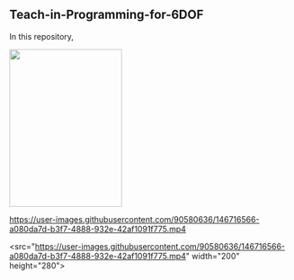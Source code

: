 ## Teach-in-Programming-for-6DOF
In this repository, 

<img src="https://user-images.githubusercontent.com/90580636/146716743-1ff6baf1-b123-459e-9313-7876b5a97c8e.png" width="200" height="280">

https://user-images.githubusercontent.com/90580636/146716566-a080da7d-b3f7-4888-932e-42af1091f775.mp4

<src="https://user-images.githubusercontent.com/90580636/146716566-a080da7d-b3f7-4888-932e-42af1091f775.mp4" width="200" height="280">
